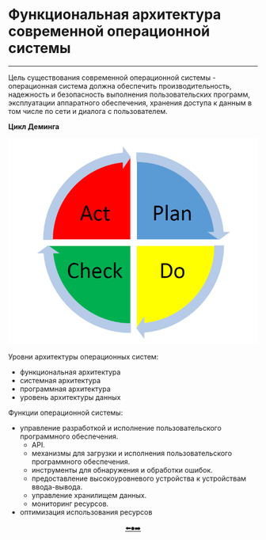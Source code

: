 # Функциональная архитектура современной операционной системы
---

Цель существования современной операционной системы - операционная система должна обеспечить производительность, надежность и безопасность выполнения пользовательских программ, эксплуатации аппаратного обеспечения, хранения доступа к данным в том числе по сети и диалога с пользователем.

__Цикл Деминга__

![1](https://github.com/georgedem975/BookOS/blob/master/chapter_two/assets/1.png)

Уровни архитектуры операционных систем:
* функциональная архитектура
* системная архитектура
* программная архитектура
* уровень архитектуры данных

Функции операционной системы:
* управление разработкой и исполнение пользовательского программного обеспечения.
    * API.
    * механизмы для загрузки и исполнения пользовательского программного обеспечения.
    * инструменты для обнаружения и обработки ошибок.
    * предоставление высокоуровневого устройства к устройствам ввода-вывода.
    * управление хранилищем данных.
    * мониторинг ресурсов.
* оптимизация использования ресурсов



<p align="center"> <a href=https://github.com/georgedem975/BookOS/blob/master/chapter_one/README.md>⬅️</a><a href=https://github.com/georgedem975/BookOS/blob/master/README.md>⏺</a><a href=>➡️</a></p>